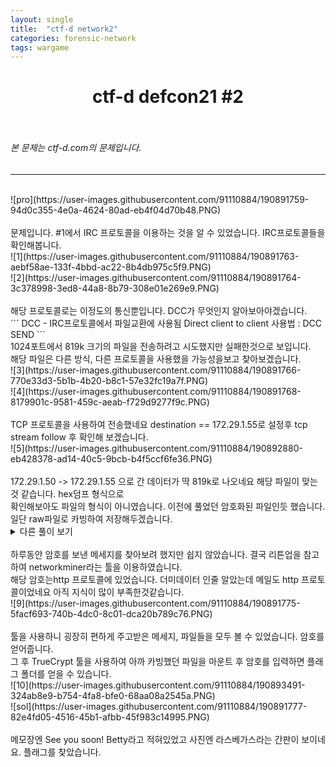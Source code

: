 ```yaml
---
layout: single
title:  "ctf-d network2"
categories: forensic-network
tags: wargame
---
```



# <center>ctf-d defcon21 #2</center><br>
###### 본 문제는 ctf-d.com의 문제입니다.<br>
---
<br>
![pro](https://user-images.githubusercontent.com/91110884/190891759-94d0c355-4e0a-4624-80ad-eb4f04d70b48.PNG)<br>
<br>
문제입니다. #1에서 IRC 프로토콜을 이용하는 것을 알 수 있었습니다. IRC프로토콜들을 확인해봅니다.<br>
![1](https://user-images.githubusercontent.com/91110884/190891763-aebf58ae-133f-4bbd-ac22-8b4db975c5f9.PNG)<br>
![2](https://user-images.githubusercontent.com/91110884/190891764-3c378998-3ed8-44a8-8b79-308e01e269e9.PNG)<br>
<br>
해당 프로토콜로는 이정도의 통신뿐입니다. DCC가 무엇인지 알아보아야겠습니다.<br>
```
DCC - IRC프로토콜에서 파일교환에 사용됨 Direct client to client
사용법 : DCC SEND <filename> <ip> <port> <file size>
```
<br>1024포트에서 819k 크기의 파일을 전송하려고 시도했지만 실패한것으로 보입니다.<br>
해당 파일은 다른 방식, 다른 프로토콜을 사용했을 가능성을보고 찾아보겠습니다.
<br>
![3](https://user-images.githubusercontent.com/91110884/190891766-770e33d3-5b1b-4b20-b8c1-57e32fc19a7f.PNG)
<br>
![4](https://user-images.githubusercontent.com/91110884/190891768-8179901c-9581-459c-aeab-f729d9277f9c.PNG)<br>
<br>
TCP 프로토콜을 사용하여 전송했네요 destination == 172.29.1.55로 설정후 tcp stream follow 후 확인해 보겠습니다.<br>
![5](https://user-images.githubusercontent.com/91110884/190892880-eb428378-ad14-40c5-9bcb-b4f5ccf6fe36.PNG)
<br><br>
172.29.1.50 -> 172.29.1.55 으로 간 데이터가 딱 819k로 나오네요 해당 파일이 맞는것 같습니다. hex덤프 형식으로<br>
확인해보아도 파일의 형식이 아니였습니다. 이전에 풀었던 암호화된 파일인듯 했습니다.<br>
일단 raw파일로 카빙하여 저장해두겠습니다.<br>


<details>
  <summary>
  다른 풀이 보기
  </summary>
  
  
   저는 아직 와이어샤크의 모든 기능을 몰라서 위 방법으로 풀었는데 리튼업을 봤을 때의 이렇게 접근할 수도 있구나 했던 부분입니다.<br>
   <img src="https://user-images.githubusercontent.com/91110884/190891771-e92f494f-bc19-4ec2-a6f1-bd29318d280a.PNG"><br>
   <img src="https://user-images.githubusercontent.com/91110884/190891772-e174732f-3f4a-4292-bdb3-ad32d60c7609.PNG">
   <br><br>
   `static-conversation` 으로 프로토콜별로 전송한 패킷을 스트림단위로 볼 수 있는것같습니다.<br>
    이방법으로 했다면 tcp 1024포트로 보낸 대용량 데이터가 단하나라 찾기 쉬웠을것 같습니다.<br>
    다음엔 와이어샤크의 모든 기능을 공부하는 시간을 가져야겠습니다.<br>
</details>
<br>
하루동안 암호를 보낸 메세지를 찾아보려 했지만 쉽지 않았습니다. 결국 리튼업을 참고하여 networkminer라는 툴을 이용하였습니다.<br>
해당 암호는http 프로토콜에 있었습니다. 더미데이터 인줄 알았는데 메일도 http 프로토콜이었네요 아직 지식이 많이 부족한것같습니다.<br>
![9](https://user-images.githubusercontent.com/91110884/190891775-5facf693-740b-4dc0-8c01-dca20b789c76.PNG)
<br><br>
툴을 사용하니 굉장히 편하게 주고받은 메세지, 파일들을 모두 볼 수 있었습니다. 암호를 얻어줍니다.<br>
그 후 TrueCrypt 툴을 사용하여 아까 카빙했던 파일을 마운트 후 암호를 입력하면 플래그 폴더를 얻을 수 있습니다.<br>
![10](https://user-images.githubusercontent.com/91110884/190893491-324ab8e9-b754-4fa8-bfe0-68aa08a2545a.PNG)
<br>
![sol](https://user-images.githubusercontent.com/91110884/190891777-82e4fd05-4516-45b1-afbb-45f983c14995.PNG)
<br><br>
메모장엔 See you soon! Betty라고 적혀있었고 사진엔 라스베가스라는 간판이 보이네요. 플래그를 찾았습니다.<br>

